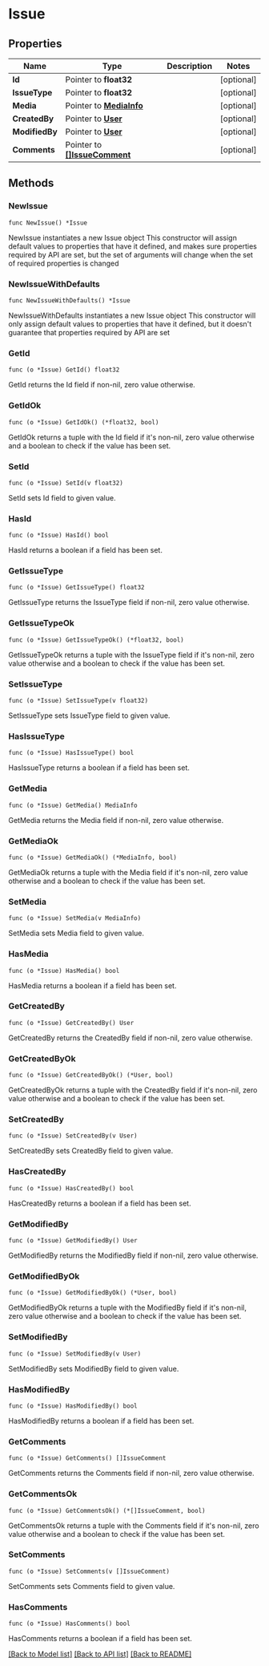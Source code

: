 # Issue

## Properties

Name | Type | Description | Notes
------------ | ------------- | ------------- | -------------
**Id** | Pointer to **float32** |  | [optional] 
**IssueType** | Pointer to **float32** |  | [optional] 
**Media** | Pointer to [**MediaInfo**](MediaInfo.md) |  | [optional] 
**CreatedBy** | Pointer to [**User**](User.md) |  | [optional] 
**ModifiedBy** | Pointer to [**User**](User.md) |  | [optional] 
**Comments** | Pointer to [**[]IssueComment**](IssueComment.md) |  | [optional] 

## Methods

### NewIssue

`func NewIssue() *Issue`

NewIssue instantiates a new Issue object
This constructor will assign default values to properties that have it defined,
and makes sure properties required by API are set, but the set of arguments
will change when the set of required properties is changed

### NewIssueWithDefaults

`func NewIssueWithDefaults() *Issue`

NewIssueWithDefaults instantiates a new Issue object
This constructor will only assign default values to properties that have it defined,
but it doesn't guarantee that properties required by API are set

### GetId

`func (o *Issue) GetId() float32`

GetId returns the Id field if non-nil, zero value otherwise.

### GetIdOk

`func (o *Issue) GetIdOk() (*float32, bool)`

GetIdOk returns a tuple with the Id field if it's non-nil, zero value otherwise
and a boolean to check if the value has been set.

### SetId

`func (o *Issue) SetId(v float32)`

SetId sets Id field to given value.

### HasId

`func (o *Issue) HasId() bool`

HasId returns a boolean if a field has been set.

### GetIssueType

`func (o *Issue) GetIssueType() float32`

GetIssueType returns the IssueType field if non-nil, zero value otherwise.

### GetIssueTypeOk

`func (o *Issue) GetIssueTypeOk() (*float32, bool)`

GetIssueTypeOk returns a tuple with the IssueType field if it's non-nil, zero value otherwise
and a boolean to check if the value has been set.

### SetIssueType

`func (o *Issue) SetIssueType(v float32)`

SetIssueType sets IssueType field to given value.

### HasIssueType

`func (o *Issue) HasIssueType() bool`

HasIssueType returns a boolean if a field has been set.

### GetMedia

`func (o *Issue) GetMedia() MediaInfo`

GetMedia returns the Media field if non-nil, zero value otherwise.

### GetMediaOk

`func (o *Issue) GetMediaOk() (*MediaInfo, bool)`

GetMediaOk returns a tuple with the Media field if it's non-nil, zero value otherwise
and a boolean to check if the value has been set.

### SetMedia

`func (o *Issue) SetMedia(v MediaInfo)`

SetMedia sets Media field to given value.

### HasMedia

`func (o *Issue) HasMedia() bool`

HasMedia returns a boolean if a field has been set.

### GetCreatedBy

`func (o *Issue) GetCreatedBy() User`

GetCreatedBy returns the CreatedBy field if non-nil, zero value otherwise.

### GetCreatedByOk

`func (o *Issue) GetCreatedByOk() (*User, bool)`

GetCreatedByOk returns a tuple with the CreatedBy field if it's non-nil, zero value otherwise
and a boolean to check if the value has been set.

### SetCreatedBy

`func (o *Issue) SetCreatedBy(v User)`

SetCreatedBy sets CreatedBy field to given value.

### HasCreatedBy

`func (o *Issue) HasCreatedBy() bool`

HasCreatedBy returns a boolean if a field has been set.

### GetModifiedBy

`func (o *Issue) GetModifiedBy() User`

GetModifiedBy returns the ModifiedBy field if non-nil, zero value otherwise.

### GetModifiedByOk

`func (o *Issue) GetModifiedByOk() (*User, bool)`

GetModifiedByOk returns a tuple with the ModifiedBy field if it's non-nil, zero value otherwise
and a boolean to check if the value has been set.

### SetModifiedBy

`func (o *Issue) SetModifiedBy(v User)`

SetModifiedBy sets ModifiedBy field to given value.

### HasModifiedBy

`func (o *Issue) HasModifiedBy() bool`

HasModifiedBy returns a boolean if a field has been set.

### GetComments

`func (o *Issue) GetComments() []IssueComment`

GetComments returns the Comments field if non-nil, zero value otherwise.

### GetCommentsOk

`func (o *Issue) GetCommentsOk() (*[]IssueComment, bool)`

GetCommentsOk returns a tuple with the Comments field if it's non-nil, zero value otherwise
and a boolean to check if the value has been set.

### SetComments

`func (o *Issue) SetComments(v []IssueComment)`

SetComments sets Comments field to given value.

### HasComments

`func (o *Issue) HasComments() bool`

HasComments returns a boolean if a field has been set.


[[Back to Model list]](../README.md#documentation-for-models) [[Back to API list]](../README.md#documentation-for-api-endpoints) [[Back to README]](../README.md)


